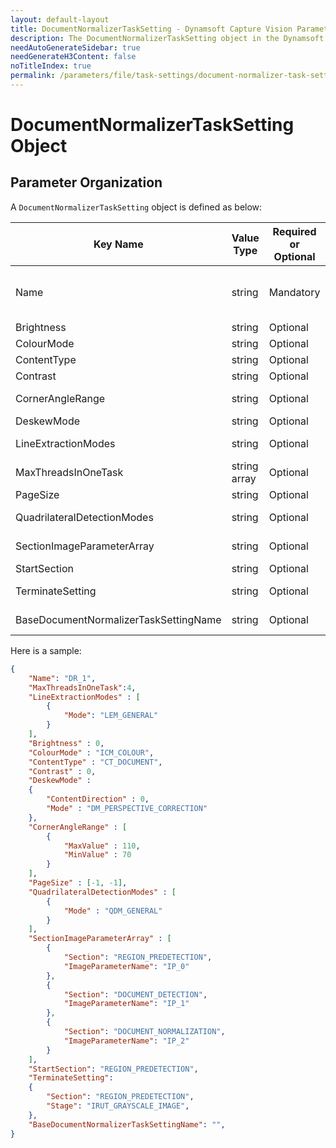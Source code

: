 ```yaml
---
layout: default-layout
title: DocumentNormalizerTaskSetting - Dynamsoft Capture Vision Parameter File
description: The DocumentNormalizerTaskSetting object in the Dynamsoft Capture Vision Parameter File. 
needAutoGenerateSidebar: true
needGenerateH3Content: false
noTitleIndex: true
permalink: /parameters/file/task-settings/document-normalizer-task-settings.html
---
```


# DocumentNormalizerTaskSetting Object

## Parameter Organization

A `DocumentNormalizerTaskSetting` object is defined as below:

| Key Name | Value Type | Required or Optional | Description |
|---|---|---|---|
| Name | string | Mandatory | Sets the name of current `DocumentNormalizerTaskSetting` object. The value must be unique between all `task-setting` objects. |
| Brightness | string | Optional | Sets the value for parameter [Brightness]({{site.parameters_reference}}document-normalizer-task-settings/brightness.html) |
| ColourMode | string | Optional | Sets the value for parameter [ColourMode]({{site.parameters_reference}}document-normalizer-task-settings/colour-mode.html) |
| ContentType | string | Optional | Sets the value for parameter [ContentType]({{site.parameters_reference}}document-normalizer-task-settings/content-type.html) |
| Contrast | string | Optional | Sets the value for parameter [Contrast]({{site.parameters_reference}}document-normalizer-task-settings/contrast.html) |
| CornerAngleRange | string | Optional | Sets the value for parameter [CornerAngleRange]({{site.parameters_reference}}document-normalizer-task-settings/corner-angle-range.html) |
| DeskewMode | string | Optional | Sets the value for parameter [DeskewMode]({{site.parameters_reference}}document-normalizer-task-settings/deskew-mode.html) |
| LineExtractionModes | string | Optional | Sets the value for parameter [LineExtractionModes]({{site.parameters_reference}}document-normalizer-task-settings/line-extraction-modes.html) |
| MaxThreadsInOneTask | string array | Optional | Sets the value for parameter [MaxThreadsInOneTask]({{site.parameters_reference}}shared-parameter/max-threads-in-one-task.html) |
| PageSize | string | Optional | Sets the value for parameter [PageSize]({{site.parameters_reference}}document-normalizer-task-settings/page-size.html) |
| QuadrilateralDetectionModes | string | Optional | Sets the value for parameter [QuadrilateralDetectionModes]({{site.parameters_reference}}document-normalizer-task-settings/quadrilateral-detection-modes.html) |
| SectionImageParameterArray | string | Optional | Sets the value for parameter [SectionImageParameterArray]({{site.parameters_reference}}shared-parameter/section-image-parameter-array.html) |
| StartSection | string | Optional | Sets the value for parameter [StartSection]({{site.parameters_reference}}shared-parameter/start-section.html) |
| TerminateSetting | string | Optional | Sets the value for parameter [TerminateSetting]({{site.parameters_reference}}shared-parameter/terminate-setting.html) |
| BaseDocumentNormalizerTaskSettingName | string | Optional | Sets the value for parameter [BaseDocumentNormalizerTaskSettingName]({{site.parameters_reference}}document-normalizer-task-settings/base-document-normalizer-task-setting-name.html) |

Here is a sample:

```JSON
{
    "Name": "DR_1",
    "MaxThreadsInOneTask":4,
    "LineExtractionModes" : [
        {
            "Mode": "LEM_GENERAL"
        }
    ],
    "Brightness" : 0,
    "ColourMode" : "ICM_COLOUR",
    "ContentType" : "CT_DOCUMENT",
    "Contrast" : 0,
    "DeskewMode" : 
    {
        "ContentDirection" : 0,
        "Mode" : "DM_PERSPECTIVE_CORRECTION"
    },
    "CornerAngleRange" : [
        {
            "MaxValue" : 110,
            "MinValue" : 70
        }
    ],
    "PageSize" : [-1, -1],
    "QuadrilateralDetectionModes" : [
        {
            "Mode" : "QDM_GENERAL"
        }
    ],
    "SectionImageParameterArray" : [
        {
            "Section": "REGION_PREDETECTION",
            "ImageParameterName": "IP_0"
        },
        {
            "Section": "DOCUMENT_DETECTION",
            "ImageParameterName": "IP_1"
        },
        {
            "Section": "DOCUMENT_NORMALIZATION",
            "ImageParameterName": "IP_2"
        }
    ],
    "StartSection": "REGION_PREDETECTION",
    "TerminateSetting":
    {
        "Section": "REGION_PREDETECTION",
        "Stage": "IRUT_GRAYSCALE_IMAGE",
    },    
    "BaseDocumentNormalizerTaskSettingName": "",
}
```
